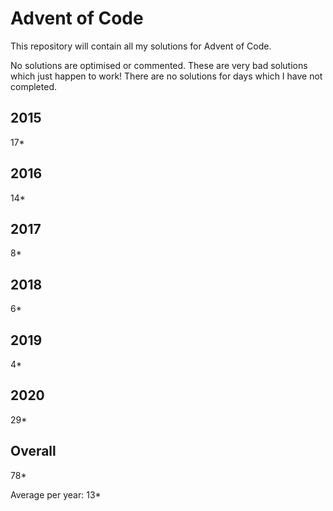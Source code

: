 # Advent of Code

This repository will contain all my solutions for Advent of Code.

No solutions are optimised or commented.  These are very bad solutions which just happen to work!
There are no solutions for days which I have not completed.

## 2015
17*

## 2016 
14*

## 2017
8*

## 2018
6*

## 2019
4*

## 2020
29*

## Overall
78*

Average per year: 13*
